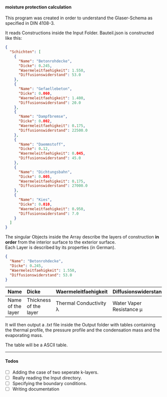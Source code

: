 #### moisture protection calculation

This program was created in order to understand the Glaser-Schema as specified in DIN 4108-3.

It reads Constructions inside the Input Folder. Bauteil.json is constructed like this:  
```json
{
  "Schichten": [
    {
      "Name": "Betonrohdecke",
      "Dicke": 0.245,
      "Waermeleitfaehigkeit": 1.550,
      "Diffusionswiderstand": 53.0
    },
    {
      "Name": "Gefaellebeton",
      "Dicke": 0.060,
      "Waermeleitfaehigkeit": 1.400,
      "Diffusionswiderstand": 20.0
    },
    {
      "Name": "Dampfbremse",
      "Dicke": 0.002,
      "Waermeleitfaehigkeit": 0.175,
      "Diffusionswiderstand": 22500.0
    },
    {
      "Name": "Daemmstoff",
      "Dicke": 0.12,
      "Waermeleitfaehigkeit": 0.045,
      "Diffusionswiderstand": 45.0
    },
    {
      "Name": "Dichtungsbahn",
      "Dicke": 0.005,
      "Waermeleitfaehigkeit": 0.175,
      "Diffusionswiderstand": 27000.0
    },
    {
      "Name": "Kies",
      "Dicke": 0.010,
      "Waermeleitfaehigkeit": 0.950,
      "Diffusionswiderstand": 7.0
    }
  ]
}
```  

The singular Objects inside the Array describe the layers of construction **in order** from the interior surface to the exterior surface.  
Each Layer is described by its properties (in German).
```json
{
  "Name": "Betonrohdecke",
  "Dicke": 0.245,
  "Waermeleitfaehigkeit": 1.550,
  "Diffusionswiderstand": 53.0
}
```
| Name              | Dicke                  | Waermeleitfaehigkeit   | Diffusionswiderstand     |
| :-------------    | :-------------         | :-------------------   | :-------------------     |
| Name of the layer | Thickness of the layer | Thermal Conductivity λ | Water Vaper Resistance μ |

It will then output a *.txt* file inside the Output folder with tables containing the thermal profile, the pressure profile and the condensation mass and the evaporating mass.  

The table will be a ASCII table.  

-----------------------

#### Todos

 - [ ] Adding the case of two seperate k-layers.
 - [ ] Really reading the Input directory.
 - [ ] Specifying the boundary conditions.
 - [ ] Writing documentation
